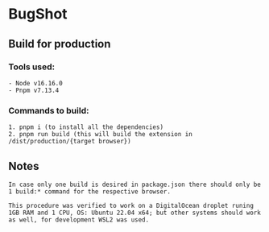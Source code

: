 # BugShot

## Build for production

### Tools used:

    - Node v16.16.0
    - Pnpm v7.13.4

### Commands to build:

    1. pnpm i (to install all the dependencies)
    2. pnpm run build (this will build the extension in /dist/production/{target browser})

## Notes

    In case only one build is desired in package.json there should only be 1 build:* command for the respective browser.

    This procedure was verified to work on a DigitalOcean droplet runing 1GB RAM and 1 CPU, OS: Ubuntu 22.04 x64; but other systems should work as well, for development WSL2 was used.
